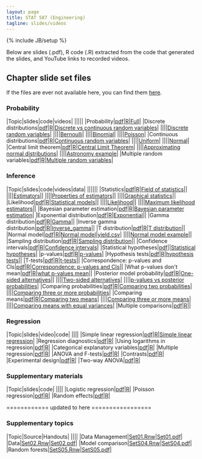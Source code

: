 ```yaml
--- 
layout: page
title: STAT 587 (Engineering)
tagline: slides/videos
---
```

{% include JB/setup %}

Below are slides (.pdf), R code (.R) extracted from the code that generated the
slides, and YouTube links to recorded videos.

## Chapter slide set files

If the files are ever not available here, 
you can find them 
[here](https://github.com/jarad/jarad.github.com/tree/master/courses/stat587Eng/slides).

### Probability

|Topic|slides|code|videos|
|||||
|Probability|[pdf](Probability/P1-Probability/P1-Probability.pdf)|[R](Probability/P1-Probability/P1-Probability.R)|[Full](https://youtu.be/zBP7KBtM9vI)|
|Discrete distributions|[pdf](Probability/P2-Discrete_distributions/P2-Discrete_distributions.pdf)|[R](Probability/P2-Discrete_distributions/P2-Discrete_distributions.R)|[Discrete vs continuous random variables](https://youtu.be/ajLFqrPTAcY)|
||||[Discrete random variables](https://youtu.be/FrL4Dcoy9MI)|
||||[Bernoulli](https://youtu.be/NXUkzZhrrcA)|
||||[Binomial](https://youtu.be/cnJjKX5AHi4)|
||||[Poisson](https://youtu.be/NTWD-EyTkR0)|
|Continuous distributions|[pdf](Probability/P3-Continuous_distributions/P3-Continuous_distributions.pdf)|[R](Probability/P3-Continuous_distributions/P3-Continuous_distributions.R)|[Continuous random variables](https://youtu.be/KbfUnaiarps)|
||||[Uniform](https://youtu.be/S_tw8UZqJ6U)|
||||[Normal](https://youtu.be/c22x0xpvkyY)|
|Central limit theorem|[pdf](Probability/P4-Central_limit_theorem/P4-Central_Limit_Theorem.pdf)|[R](Probability/P4-Central_limit_theorem/P4-Central_Limit_Theorem.R)|[Central Limit Theorem](https://youtu.be/xSNg9Vp1wko)|
||||[Approximating normal distributions](https://youtu.be/Q11BS_wnq3w)|
||||[Astronomy example](https://youtu.be/uX1UOP09JuA)|
|Multiple random variables|[pdf](Probability/P5-Multiple_random_variables/P5-Multiple_random_variables.pdf)|[R](Probability/P5-Multiple_random_variables/P5-Multiple_random_variables.R)|[Multiple random variables](https://youtu.be/1U537aiXJzM)|


### Inference

|Topic|slides|code|videos|data|
||||||
|Statistics|[pdf](Inference/I01-Statistics/I01-Statistics.pdf)|[R](Inference/I01-Statistics/I01-Statistics.R)|[Field of statistics](https://youtu.be/yF92RxPS_G4)||
||||[Estimators](https://youtu.be/RFtHCdxxo8Q)||
||||[Properties of estimators](https://youtu.be/F4tSwJT_khI)||
||||[Graphical statistics](https://youtu.be/N-7rt9QP-W0)||
|Likelihood|[pdf](Inference/I02-Likelihood/I02-Likelihood.pdf)|[R](Inference/I02-Likelihood/I02-Likelihood.R)|[Statistical models](https://youtu.be/5KnJ-uVaoLE)||
||||[Likelihood](https://youtu.be/m7I7baoDuuo)||
||||[Maximum likelihood estimators](https://youtu.be/vz34FpuLhsA)||
|Bayesian parameter estimation|[pdf](Inference/I03-Bayesian_statistics/I03-Bayesian_parameter_estimation.pdf)|[R](Inference/I03-Bayesian_statistics/I03-Bayesian_parameter_estimation.R)|[Bayesian parameter estimation](https://youtu.be/xRbrg0P2xv8)|
|Exponential distribution|[pdf](Probability/Distributions/Exponential/Exponential.pdf)|[R](Probability/Distributions/Exponential/Exponential.R)|[Exponential](https://youtu.be/e5vCX4uCGvY)||
|Gamma distribution|[pdf](Probability/Distributions/Gamma/Gamma.pdf)|[R](Probability/Distributions/Gamma/Gamma.R)|[Gamma](https://youtu.be/YkF3D8OHZwc)||
|Inverse gamma distribution|[pdf](Probability/Distributions/Inverse_gamma/Inverse_gamma.pdf)|[R](Probability/Distributions/Inverse_gamma/Inverse_gamma.R)|[Inverse_gamma](https://youtu.be/pe7kgPNCWOs)||
|T distribution|[pdf](Probability/Distributions/Students_t/Students_t.pdf)|[R](Probability/Distributions/Students_t/Students_t.R)|[T distribution](https://youtu.be/0wjK7Ya7lOA)||
|Normal model|[pdf](Inference/I04-Normal_model/I04-Normal_model.pdf)|[R](Inference/I04-Normal_model/I04-Normal_model.R)|[Normal model](https://youtu.be/L5pg_cx2nNU)|[yield.csv](Inference/I04-Normal_model/yield.csv)|
||||[Normal model example](https://youtu.be/zAW9MrxuWd4)||
|Sampling distribution|[pdf](Inference/I05-Confidence_intervals/Sampling_distribution.pdf)|[R](Inference/I05-Confidence_intervals/Sampling_distribution.R)|[Sampling distribution](https://youtu.be/1nJ6j9RrIu4)||
|Confidence intervals|[pdf](Inference/I05-Confidence_intervals/I05-Confidence_intervals.pdf)|[R](Inference/I05-Confidence_intervals/I05-Confidence_intervals.R)|[Confidence intervals](https://youtu.be/pNItyrvDGP8)|
|Statistical hypotheses|[pdf](Inference/I06-Pvalues/Statistical_hypotheses.pdf)||[Statistical hypotheses](https://youtu.be/-Lk6Fds2LQU)|
|p-values|[pdf](Inference/I06-Pvalues/I06-Pvalues.pdf)|[R](Inference/I06-Pvalues/I06-Pvalues.R)|[p-values](https://youtu.be/taF2TMQXLmE)|
|Hypothesis tests|[pdf](Inference/I06-Pvalues/Hypothesis_tests.pdf)|[R](Inference/I06-Pvalues/Hypothesis_tests.R)|[hypothesis tests](https://youtu.be/IjuGeYIlH5Y)||
|T-tests|[pdf](Inference/I06-Pvalues/t-tests.pdf)|[R](Inference/I06-Pvalues/t-tests.R)|[t-tests](https://youtu.be/dgykZvPGVpE)||
|Correspondence: p-values and CIs|[pdf](Inference/I06-Pvalues/Correspondence_between_pvalues_and_confidence_intervals.pdf)|[R](Inference/I06-Pvalues/Correspondence_between_pvalues_and_confidence_intervals.R)|[Correspondence: p-values and CIs](https://youtu.be/OPJSPwJ-bxg)||
|What p-values don't mean|[pdf](Inference/I06-Pvalues/why_pvalues_dont_mean_what_you_think_they_mean.pdf)|[R](Inference/I06-Pvalues/why_pvalues_dont_mean_what_you_think_they_mean.R)|[what p-values mean](https://youtu.be/7DU_kbDUWc8)||
|Posterior model probability|[pdf](Inference/I07-Posterior_model_probability/I07-Posterior_model_probability.pdf)|[R](Inference/I07-Posterior_model_probability/I07-Posterior_model_probability.R)|[One-sided alternatives](https://youtu.be/gn65VZ_F-s4)||
||||[Two-sided alternatives](https://youtu.be/nkugP1WgsS4)|
||||[p-values vs posterior probabilities](https://youtu.be/ynfHFClgwOo)|
|Comparing probabilities|[pdf](Inference/I08-Comparing_probabilities/I08-Comparing_probabilities.pdf)|[R](Inference/I08-Comparing_probabilities/I08-Comparing_probabilities.R)|[Comparing two probabilities](https://youtu.be/OrkqDx3xrMc)|
||||[Comparing three or more probabilities](https://youtu.be/ufxAy7680Ss)|
|Comparing means|[pdf](Inference/I09-Comparing_means/I09-Comparing_means.pdf)|[R](Inference/I09-Comparing_means/I09-Comparing_means.R)|[Comparing two means](https://youtu.be/toR5AFQJusA)|
||||[Comparing three or more means](https://youtu.be/AOvXAi6AN0o)|
||||[Comparing means with equal variances](https://youtu.be/5N5V4jrUA1U)|
|Multiple comparisons|[pdf](Inference/I10-Multiple_comparisons/I10-Multiple_comparisons.pdf)|[R](Inference/I10-Multiple_comparisons/I10-Multiple_comparisons.R)||


### Regression

|Topic|slides|video|code|
||||
|Simple linear regression|[pdf](Regression/R01-Simple_linear_regression/R01-Simple_linear_regression.pdf)|[R](Regression/R01-Simple_linear_regression/R01-Simple_linear_regression.R)|[Simple linear regression](https://youtu.be/qAGZfkDzNX8)|
|Regression diagnostics|[pdf](Regression/R02-Regression_diagnostics/R02-Regression_diagnostics.pdf)|[R](Regression/R02-Regression_diagnostics/R02-Regression_diagnostics.R)|
|Using logarithms in regression|[pdf](Regression/R03-Logarithms/R03-Logarithms.pdf)|[R](Regression/R03-Logarithms/R03-Logarithms.R)|
|Categorical explanatory variables|[pdf](Regression/R04-Categorical_explanatory_variables/R04-Categorical_explanatory_variables.pdf)|[R](Regression/R04-Categorical_explanatory_variables/R04-Categorical_explanatory_variables.R)|
|Multiple regression|[pdf](Regression/R05-Multiple_regression/R05-Multiple_regression.pdf)|[R](Regression/R05-Multiple_regression/R05-Multiple_regression.R)|
|ANOVA and F-tests|[pdf](Regression/R06-ANOVA_F-tests/R06-ANOVA_F-tests.pdf)|[R](Regression/R06-ANOVA_F-tests/R06-ANOVA_F-tests.R)|
|Contrasts|[pdf](Regression/R07-Contrasts/R07-Contrasts.pdf)|[R](Regression/R07-Contrasts/R07-Contrasts.R)|
|Experimental design|[pdf](Regression/R08-Experimental_design/R08-Experimental_design.pdf)|[R](Regression/R08-Experimental_design/R08-Experimental_design.R)|
|Two-way ANOVA|[pdf](Regression/R09-Two-way_ANOVA/R09-Two-way_ANOVA.pdf)|[R](Regression/R09-Two-way_ANOVA/R09-Two-way_ANOVA.R)|


### Supplementary materials

|Topic|slides|code|
||||
|Logistic regression|[pdf](Supplementary/S01-Logistic_regression/S01-Logistic_regression.pdf)|[R](Supplementary/S01-Logistic_regression/S01-Logistic_regression.R)|
|Poisson regression|[pdf](Supplementary/S02-Poisson_regression/S02-Poisson_regression.pdf)|[R](Supplementary/S02-Poisson_regression/S02-Poisson_regression.R)|
|Random effects|[pdf](Supplementary/S03-Random_effects/S03-Random_effects.pdf)|[R](Supplementary/S03-Random_effects/S03-Random_effects.R)|



 ============ updated to here =================

### Supplementary topics

|Topic|Source|Handouts|
||||
|Data Management|[Set01.Rnw](Set01/Set01_data_management.Rnw)|[Set01.pdf](Set01/Set01_data_management.pdf)|
|Data|[Set02.Rnw](Set02/Set02_data.Rnw)|[Set02.pdf](Set02/Set02_data.pdf)|
|Model comparison|[SetS04.Rnw](SetS04/SetS04_Model_comparison.Rnw)|[SetS04.pdf](SetS04/SetS04_Model_comparison.pdf)|
|Random forests|[SetS05.Rnw](SetS05/SetS05_Random_forests.Rnw)|[SetS05.pdf](SetS05/SetS05_Random_forests.pdf)|
